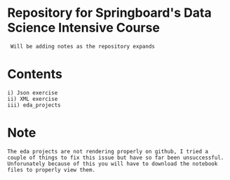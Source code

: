 # Repository for Springboard's Data Science Intensive Course
     Will be adding notes as the repository expands

# Contents
    i) Json exercise
    ii) XML exercise
    iii) eda_projects

# Note
    The eda projects are not rendering properly on github, I tried a couple of things to fix this issue but have so far been unsuccessful. Unforunately because of this you will have to download the notebook files to properly view them.

